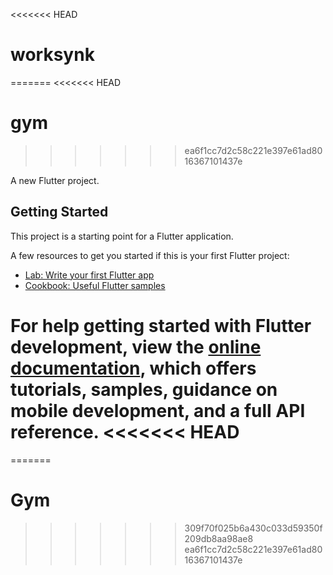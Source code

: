 <<<<<<< HEAD
# worksynk
=======
<<<<<<< HEAD
# gym
>>>>>>> ea6f1cc7d2c58c221e397e61ad8016367101437e

A new Flutter project.

## Getting Started

This project is a starting point for a Flutter application.

A few resources to get you started if this is your first Flutter project:

- [Lab: Write your first Flutter app](https://docs.flutter.dev/get-started/codelab)
- [Cookbook: Useful Flutter samples](https://docs.flutter.dev/cookbook)

For help getting started with Flutter development, view the
[online documentation](https://docs.flutter.dev/), which offers tutorials,
samples, guidance on mobile development, and a full API reference.
<<<<<<< HEAD
=======
=======
# Gym
>>>>>>> 309f70f025b6a430c033d59350f209db8aa98ae8
>>>>>>> ea6f1cc7d2c58c221e397e61ad8016367101437e
